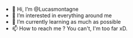 - 👋 Hi, I’m @Lucasmontagne
- 👀 I’m interested in everything around me
- 🌱 I’m currently learning as much as possible
- 📫 How to reach me ? You can't, I'm too far xD.
